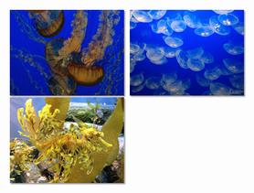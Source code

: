 

<html>

<head>

<meta http-equiv="Content-Type" content="text/html; charset=UTF-8">

<title>Трансформации</title>


<style>

body {
 font-family: Tahoma, Verdana, Geneva, sans-serif;
 margin: 6em 6em; font-weight: bold;
}

ul {
 list-style-type: none; padding: 0;
	margin: 0;
}

li { float: left; margin-right: 10px;
}

li:last-of-type {
 margin-right: 0;
}


a { display: block;
}


img { width: 200px; height: 150px; box-shadow: 2px 2px 2px rgba(0,0,0,.4);

transition: transform .3s ease-in-out; 
}


a:hover img {
	box-shadow: 6px 6px 6px rgba(0,0,0,.3);
}

a:hover #img1
 box-shadow: 6px 6px 6px rgba(0,0,0,.3);

}

a:hover #img2, a:focus #img2  {
	transform: scale(1.5) rotate(5deg);
}

a:hover #img3, a:focus #img3  {
	transform: scale(1.5) rotate(-7deg);
}

a:hover #img4, a:focus #img4  {
	transform: scale(1.5) rotate(2deg);
}


</style>


</head>



<body>


<ul>

  <li><a href=""><![image](https://github.com/rostoSonya/iiosodlf/assets/153977631/d3406159-7522-4089-b804-ca62a7a874cb)
></a></li>

  <li><a href=""><img src="jellyfish1.jpg" id="img2" alt=""></a></li>

  <li><a href=""><img src="bluejellyfish.jpg" id="img3" alt=""></a></li>

  <li><a href=""><img src="seadragon.jpg" id="img4"alt=""></a></li>
</ul>


</body>

</html>


